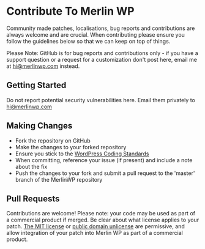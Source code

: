 # Contribute To Merlin WP

Community made patches, localisations, bug reports and contributions are always welcome and are crucial. When contributing please ensure you follow the guidelines below so that we can keep on top of things.

Please Note: GitHub is for bug reports and contributions only - if you have a support question or a request for a customization don't post here, email me at hi@merlinwp.com instead.

## Getting Started

Do not report potential security vulnerabilities here. Email them privately to hi@merlinwp.com

## Making Changes

* Fork the repository on GitHub
* Make the changes to your forked repository
* Ensure you stick to the [WordPress Coding Standards](https://codex.wordpress.org/WordPress_Coding_Standards)
* When committing, reference your issue (if present) and include a note about the fix
* Push the changes to your fork and submit a pull request to the 'master' branch of the MerlinWP repository

## Pull Requests

Contributions are welcome! Please note: your code may be used as part of a commercial product if merged. Be clear about what license applies to your patch. [The MIT license](https://choosealicense.com/licenses/mit/) or [public domain unlicense](https://choosealicense.com/licenses/unlicense/) are permissive, and allow integration of your patch into Merlin WP as part of a commercial product.
